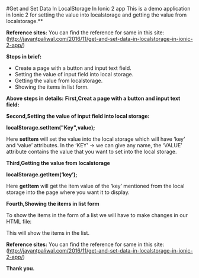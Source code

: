 #Get and Set Data In LocalStorage In Ionic 2 app
This is a demo application in Ionic 2 for setting the value into localstorage and getting the value from localstorage.**

**Reference sites:**
You can find the reference for same in this site:
(http://jayantpaliwal.com/2016/11/get-and-set-data-in-localstorage-in-ionic-2-app/)

**Steps in brief:**
- Create a page with a button and input text field.
- Setting the value of input field into local storage.
- Getting the value from localstorage.
- Showing the items in list form.

**Above steps in details:**
__**First,Creat a page with a button and input text field:**__



__**Second,Setting the value of input field into local storage:**__

**localStorage.setItem("Key",value);**

Here **setItem** will set the value into the local storage which will have ‘key’ and ‘value’ attributes. In the ‘KEY’ -> we can give any name, the ‘VALUE’ attribute contains the value that you want to set into the local storage. 

__**Third,Getting the value from localstorage**__

**localStorage.getItem(‘key’);**

Here **getItem** will get the item value of the ‘key’ mentioned from the local storage into the page where you want it to display.



__**Fourth,Showing the items in list form**__


To show the items in the form of a list we will have to make changes in our HTML file:


This will show the items in the list.



**Reference sites:**
You can find the reference for same in this site:
(http://jayantpaliwal.com/2016/11/get-and-set-data-in-localstorage-in-ionic-2-app/)

**Thank you.**
